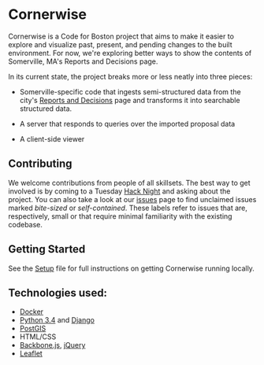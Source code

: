 Cornerwise
==========

Cornerwise is a Code for Boston project that aims to make it easier to
explore and visualize past, present, and pending changes to the built
environment.  For now, we're exploring better ways to show the contents
of Somerville, MA's Reports and Decisions page.

In its current state, the project breaks more or less neatly into three
pieces:

- Somerville-specific code that ingests semi-structured data from the city's [Reports and Decisions](www.somervillema.gov/departments/planning-board/reports-and-decisions) page and transforms it into searchable structured data.
  
- A server that responds to queries over the imported proposal data
  
- A client-side viewer



Contributing
----------

We welcome contributions from people of all skillsets.  The best way to
get involved is by coming to a Tuesday
[Hack Night](www.meetup.com/Code-for-Boston/) and asking about the
project.  You can also take a look at our [issues](Issues) page to find
unclaimed issues marked *bite-sized* or *self-contained*.  These labels
refer to issues that are, respectively, small or that require minimal
familiarity with the existing codebase.


Getting Started
-----------

See the [Setup](Setup.org) file for full instructions on getting
Cornerwise running locally.


Technologies used: 
----------

- [Docker](https://www.docker.com)
- [Python 3.4](https://www.python.org) and [Django](https://www.djangoproject.com)
- [PostGIS](http://postgis.net)
- HTML/CSS
- [Backbone.js](http://backbonejs.org), [jQuery](http://jquery.com/)
- [Leaflet](http://leafletjs.com/)
